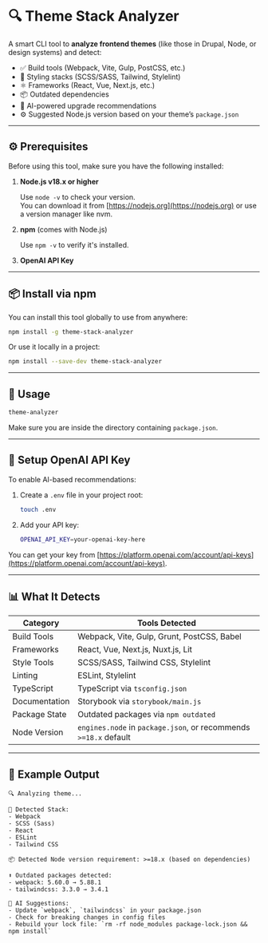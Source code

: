 # 🔍 Theme Stack Analyzer

A smart CLI tool to **analyze frontend themes** (like those in Drupal, Node, or design systems) and detect:

- ✅ Build tools (Webpack, Vite, Gulp, PostCSS, etc.)
- 🎨 Styling stacks (SCSS/SASS, Tailwind, Stylelint)
- ⚛️ Frameworks (React, Vue, Next.js, etc.)
- 📦 Outdated dependencies
- 🤖 AI-powered upgrade recommendations
- ⚙️ Suggested Node.js version based on your theme’s `package.json`

---

## ⚙️ Prerequisites

Before using this tool, make sure you have the following installed:

1. **Node.js v18.x or higher**

   Use `node -v` to check your version.  
   You can download it from [https://nodejs.org](https://nodejs.org) or use a version manager like nvm.

2. **npm** (comes with Node.js)

   Use `npm -v` to verify it's installed.

3. **OpenAI API Key**

---

## 📦 Install via npm

You can install this tool globally to use from anywhere:

```bash
npm install -g theme-stack-analyzer
```

Or use it locally in a project:

```bash
npm install --save-dev theme-stack-analyzer
```

---

## 🚀 Usage

```bash
theme-analyzer
```

Make sure you are inside the directory containing `package.json`.

---

## 🔐 Setup OpenAI API Key

To enable AI-based recommendations:

1. Create a `.env` file in your project root:

    ```bash
    touch .env
    ```

2. Add your API key:

    ```bash
    OPENAI_API_KEY=your-openai-key-here
    ```

You can get your key from [https://platform.openai.com/account/api-keys](https://platform.openai.com/account/api-keys).

---

## 📊 What It Detects

| Category      | Tools Detected                                                   |
| ------------- | ---------------------------------------------------------------- |
| Build Tools   | Webpack, Vite, Gulp, Grunt, PostCSS, Babel                       |
| Frameworks    | React, Vue, Next.js, Nuxt.js, Lit                                |
| Style Tools   | SCSS/SASS, Tailwind CSS, Stylelint                               |
| Linting       | ESLint, Stylelint                                                |
| TypeScript    | TypeScript via `tsconfig.json`                                   |
| Documentation | Storybook via `storybook/main.js`                                |
| Package State | Outdated packages via `npm outdated`                             |
| Node Version  | `engines.node` in `package.json`, or recommends `>=18.x` default |

---

## 🧠 Example Output

```
🔍 Analyzing theme...

🧱 Detected Stack:
- Webpack
- SCSS (Sass)
- React
- ESLint
- Tailwind CSS

📦 Detected Node version requirement: >=18.x (based on dependencies)

⬆️ Outdated packages detected:
- webpack: 5.60.0 → 5.88.1
- tailwindcss: 3.3.0 → 3.4.1

🤖 AI Suggestions:
- Update `webpack`, `tailwindcss` in your package.json
- Check for breaking changes in config files
- Rebuild your lock file: `rm -rf node_modules package-lock.json && npm install`
```
